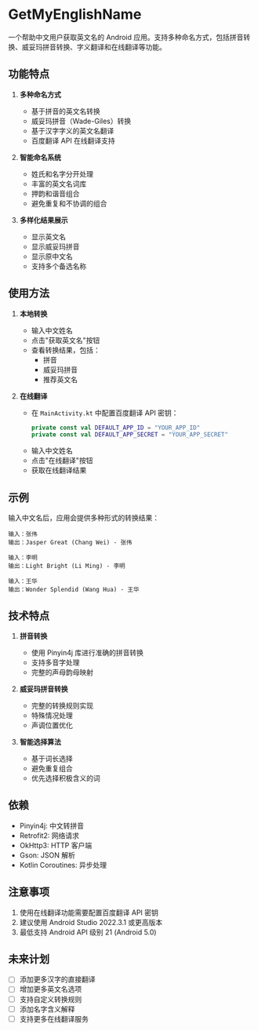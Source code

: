 # GetMyEnglishName

一个帮助中文用户获取英文名的 Android 应用。支持多种命名方式，包括拼音转换、威妥玛拼音转换、字义翻译和在线翻译等功能。

## 功能特点

1. **多种命名方式**
   - 基于拼音的英文名转换
   - 威妥玛拼音（Wade-Giles）转换
   - 基于汉字字义的英文名翻译
   - 百度翻译 API 在线翻译支持

2. **智能命名系统**
   - 姓氏和名字分开处理
   - 丰富的英文名词库
   - 押韵和谐音组合
   - 避免重复和不协调的组合

3. **多样化结果展示**
   - 显示英文名
   - 显示威妥玛拼音
   - 显示原中文名
   - 支持多个备选名称

## 使用方法

1. **本地转换**
   - 输入中文姓名
   - 点击"获取英文名"按钮
   - 查看转换结果，包括：
     * 拼音
     * 威妥玛拼音
     * 推荐英文名

2. **在线翻译**
   - 在 `MainActivity.kt` 中配置百度翻译 API 密钥：
     ```kotlin
     private const val DEFAULT_APP_ID = "YOUR_APP_ID"
     private const val DEFAULT_APP_SECRET = "YOUR_APP_SECRET"
     ```
   - 输入中文姓名
   - 点击"在线翻译"按钮
   - 获取在线翻译结果

## 示例

输入中文名后，应用会提供多种形式的转换结果：

```
输入：张伟
输出：Jasper Great (Chang Wei) - 张伟

输入：李明
输出：Light Bright (Li Ming) - 李明

输入：王华
输出：Wonder Splendid (Wang Hua) - 王华
```

## 技术特点

1. **拼音转换**
   - 使用 Pinyin4j 库进行准确的拼音转换
   - 支持多音字处理
   - 完整的声母韵母映射

2. **威妥玛拼音转换**
   - 完整的转换规则实现
   - 特殊情况处理
   - 声调位置优化

3. **智能选择算法**
   - 基于词长选择
   - 避免重复组合
   - 优先选择积极含义的词

## 依赖

- Pinyin4j: 中文转拼音
- Retrofit2: 网络请求
- OkHttp3: HTTP 客户端
- Gson: JSON 解析
- Kotlin Coroutines: 异步处理

## 注意事项

1. 使用在线翻译功能需要配置百度翻译 API 密钥
2. 建议使用 Android Studio 2022.3.1 或更高版本
3. 最低支持 Android API 级别 21 (Android 5.0)

## 未来计划

- [ ] 添加更多汉字的直接翻译
- [ ] 增加更多英文名选项
- [ ] 支持自定义转换规则
- [ ] 添加名字含义解释
- [ ] 支持更多在线翻译服务